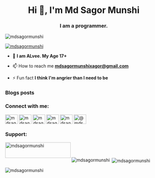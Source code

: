 <h1 align="center">Hi 👋, I'm Md Sagor Munshi</h1>
<h3 align="center">I am a programmer.</h3>

<p align="left"> <img src="https://komarev.com/ghpvc/?username=mdsagormunshi&label=Profile%20views&color=0e75b6&style=flat" alt="mdsagormunshi" /> </p>

<p align="left"> <a href="https://github.com/ryo-ma/github-profile-trophy"><img src="https://github-profile-trophy.vercel.app/?username=mdsagormunshi" alt="mdsagormunshi" /></a> </p>

- 💬 **I am ALvee. My Age 17+**

- 📫 How to reach me **mdsagormunshixagor@gmail.com**

- ⚡ Fun fact **I think I'm angrier than I need to be**

### Blogs posts
<!-- BLOG-POST-LIST:START -->
<!-- BLOG-POST-LIST:END -->

<h3 align="left">Connect with me:</h3>
<p align="left">
<a href="https://codepen.io/mdsagormunshi" target="blank"><img align="center" src="https://raw.githubusercontent.com/rahuldkjain/github-profile-readme-generator/master/src/images/icons/Social/codepen.svg" alt="mdsagormunshi" height="30" width="40" /></a>
<a href="https://dev.to/mdsagormunshi" target="blank"><img align="center" src="https://raw.githubusercontent.com/rahuldkjain/github-profile-readme-generator/master/src/images/icons/Social/devto.svg" alt="mdsagormunshi" height="30" width="40" /></a>
<a href="https://linkedin.com/in/mdsagormunshixagor" target="blank"><img align="center" src="https://raw.githubusercontent.com/rahuldkjain/github-profile-readme-generator/master/src/images/icons/Social/linked-in-alt.svg" alt="mdsagormunshixagor" height="30" width="40" /></a>
<a href="https://fb.com/mdsagormunshixagor" target="blank"><img align="center" src="https://raw.githubusercontent.com/rahuldkjain/github-profile-readme-generator/master/src/images/icons/Social/facebook.svg" alt="mdsagormunshixagor" height="30" width="40" /></a>
<a href="https://instagram.com/mdsagormunshixagor" target="blank"><img align="center" src="https://raw.githubusercontent.com/rahuldkjain/github-profile-readme-generator/master/src/images/icons/Social/instagram.svg" alt="mdsagormunshixagor" height="30" width="40" /></a>
<a href="https://www.youtube.com/@mdsagormunshixagor" target="blank"><img align="center" src="https://raw.githubusercontent.com/rahuldkjain/github-profile-readme-generator/master/src/images/icons/Social/youtube.svg" alt="@mdsagormunshixagor" height="30" width="40" /></a>
</p>

<h3 align="left">Support:</h3>
<p><a href="https://www.buymeacoffee.com/mdsagormunshi"> <img align="left" src="https://cdn.buymeacoffee.com/buttons/v2/default-yellow.png" height="50" width="210" alt="mdsagormunshi" /></a></p><br><br>

<p><img align="left" src="https://github-readme-stats.vercel.app/api/top-langs?username=mdsagormunshi&show_icons=true&locale=en&layout=compact" alt="mdsagormunshi" /></p>

<p>&nbsp;<img align="center" src="https://github-readme-stats.vercel.app/api?username=mdsagormunshi&show_icons=true&locale=en" alt="mdsagormunshi" /></p>

<p><img align="center" src="https://github-readme-streak-stats.herokuapp.com/?user=mdsagormunshi&" alt="mdsagormunshi" /></p>

